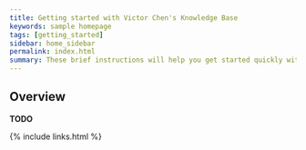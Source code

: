 ```yaml
---
title: Getting started with Victor Chen's Knowledge Base
keywords: sample homepage
tags: [getting_started]
sidebar: home_sidebar
permalink: index.html
summary: These brief instructions will help you get started quickly with my knowledge base.
---
```


## Overview

**TODO**

{% include links.html %}

